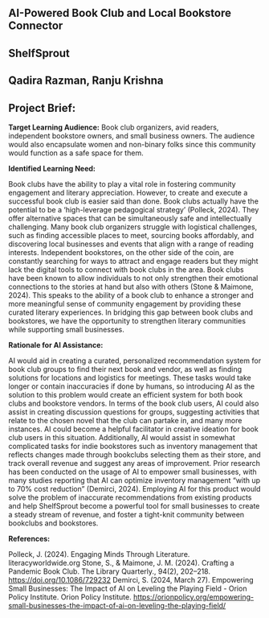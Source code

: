 ## AI-Powered Book Club and Local Bookstore Connector  
## ShelfSprout
## Qadira Razman, Ranju Krishna 
## Project Brief:  

**Target Learning Audience:** Book club organizers, avid readers, independent bookstore owners, and small business owners. The audience would also encapsulate women and non-binary folks since this community would function as a safe space for them. 

**Identified Learning Need:**

Book clubs have the ability to play a vital role in fostering community engagement and literary appreciation. However, to create and execute a successful book club is easier said than done. Book clubs actually have the potential to be a ‘high-leverage pedagogical strategy’ (Polleck, 2024). They offer alternative spaces that can be simultaneously safe and intellectually challenging. Many book club organizers struggle with logistical challenges, such as finding accessible places to meet, sourcing books affordably, and discovering local businesses and events that align with a range of reading interests. Independent bookstores, on the other side of the coin, are constantly searching for  ways to attract and engage readers but they might lack the digital tools to connect with book clubs in the area. Book clubs have been known to allow individuals to not only strengthen their emotional connections to the stories at hand but also with others (Stone & Maimone, 2024). This speaks to the ability of a book club to enhance a stronger and more meaningful sense of community engagement by providing these curated literary experiences. In bridging this gap between book clubs and bookstores, we have the opportunity to strengthen literary communities while supporting small businesses. 

**Rationale for AI Assistance:**

AI would aid in creating a curated, personalized recommendation system for book club groups to find their next book and vendor, as well as finding solutions for locations and logistics for meetings. These tasks would take longer or contain inaccuracies if done by humans, so introducing AI as the solution to this problem would create an efficient system for both book clubs and bookstore vendors. In terms of the book club users, AI could also assist in creating discussion questions for groups, suggesting activities that relate to the chosen novel that the club can partake in, and many more instances. AI could become a helpful facilitator in creative ideation for book club users in this situation. Additionally, AI would assist in somewhat complicated tasks for indie bookstores such as inventory management that reflects changes made through bookclubs selecting them as their store, and track overall revenue and suggest any areas of improvement. Prior research has been conducted on the usage of AI to empower small businesses, with many studies reporting that AI can optimize inventory management “with up to 70% cost reduction” (Demirci, 2024). Employing AI for this product would solve the problem of inaccurate recommendations from existing products and help ShelfSprout become a powerful tool for small businesses to create a steady stream of revenue, and foster a tight-knit community between bookclubs and bookstores.

**References:**

Polleck, J. (2024). Engaging Minds Through Literature. literacyworldwide.org 
Stone, S., & Maimone, J. M. (2024). Crafting a Pandemic Book Club. The Library Quarterly., 94(2), 202–218. https://doi.org/10.1086/729232
Demirci, S. (2024, March 27). Empowering Small Businesses: The Impact of AI on Leveling the Playing Field - Orion Policy Institute. Orion Policy Institute. https://orionpolicy.org/empowering-small-businesses-the-impact-of-ai-on-leveling-the-playing-field/

